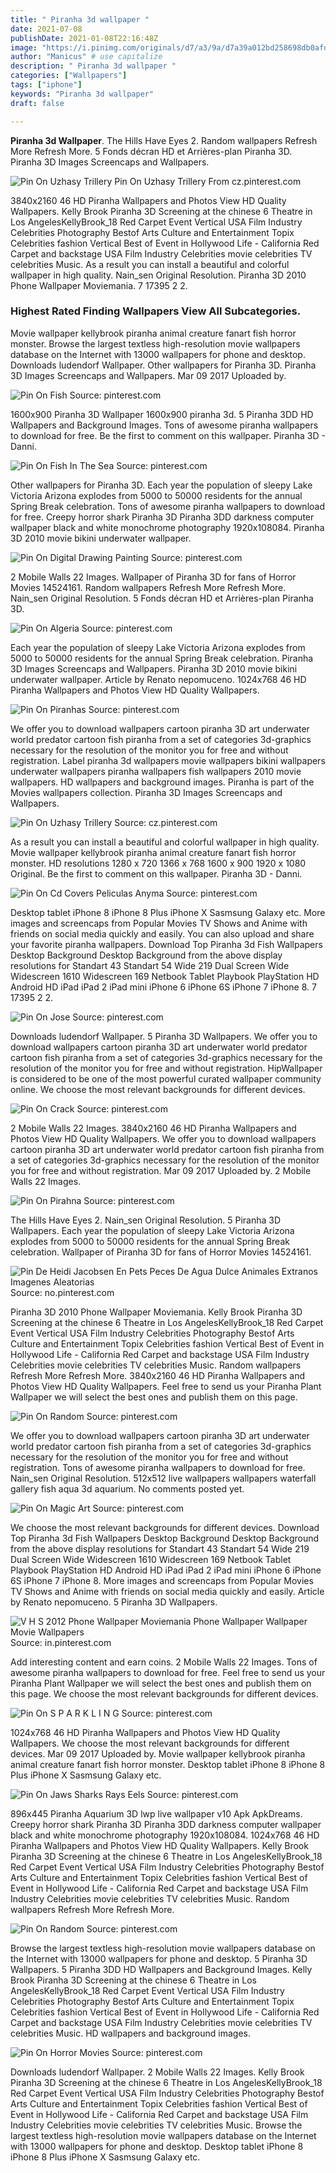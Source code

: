 ```yaml
---
title: " Piranha 3d wallpaper "
date: 2021-07-08
publishDate: 2021-01-08T22:16:48Z
image: "https://i.pinimg.com/originals/d7/a3/9a/d7a39a012bd258698db0afdcc4103515.jpg"
author: "Manicus" # use capitalize
description: " Piranha 3d wallpaper "
categories: ["Wallpapers"]
tags: ["iphone"]
keywords: "Piranha 3d wallpaper"
draft: false

---
```



**Piranha 3d Wallpaper**. The Hills Have Eyes 2. Random wallpapers Refresh More Refresh More. 5 Fonds décran HD et Arrières-plan Piranha 3D. Piranha 3D Images Screencaps and Wallpapers.

![Pin On Uzhasy Trillery](https://i.pinimg.com/originals/33/9c/33/339c3353cb7fcf4c3807c1997df51759.jpg "Pin On Uzhasy Trillery")
Pin On Uzhasy Trillery From cz.pinterest.com


3840x2160 46 HD Piranha Wallpapers and Photos View HD Quality Wallpapers. Kelly Brook Piranha 3D Screening at the chinese 6 Theatre in Los AngelesKellyBrook_18 Red Carpet Event Vertical USA Film Industry Celebrities Photography Bestof Arts Culture and Entertainment Topix Celebrities fashion Vertical Best of Event in Hollywood Life - California Red Carpet and backstage USA Film Industry Celebrities movie celebrities TV celebrities Music. As a result you can install a beautiful and colorful wallpaper in high quality. Nain_sen Original Resolution. Piranha 3D 2010 Phone Wallpaper Moviemania. 7 17395 2 2.

### Highest Rated Finding Wallpapers View All Subcategories.

Movie wallpaper kellybrook piranha animal creature fanart fish horror monster. Browse the largest textless high-resolution movie wallpapers database on the Internet with 13000 wallpapers for phone and desktop. Downloads ludendorf Wallpaper. Other wallpapers for Piranha 3D. Piranha 3D Images Screencaps and Wallpapers. Mar 09 2017 Uploaded by.


![Pin On Fish](https://i.pinimg.com/originals/7c/af/33/7caf33dc5b97650bd1c1ae99f6f03160.jpg "Pin On Fish")
Source: pinterest.com

1600x900 Piranha 3D Wallpaper 1600x900 piranha 3d. 5 Piranha 3DD HD Wallpapers and Background Images. Tons of awesome piranha wallpapers to download for free. Be the first to comment on this wallpaper. Piranha 3D - Danni.

![Pin On Fish In The Sea](https://i.pinimg.com/originals/99/a6/4d/99a64daf048991633710b751b0065a13.jpg "Pin On Fish In The Sea")
Source: pinterest.com

Other wallpapers for Piranha 3D. Each year the population of sleepy Lake Victoria Arizona explodes from 5000 to 50000 residents for the annual Spring Break celebration. Tons of awesome piranha wallpapers to download for free. Creepy horror shark Piranha 3D Piranha 3DD darkness computer wallpaper black and white monochrome photography 1920x108084. Piranha 3D 2010 movie bikini underwater wallpaper.

![Pin On Digital Drawing Painting](https://i.pinimg.com/originals/85/80/64/858064bee9f87e43333d578d56335815.jpg "Pin On Digital Drawing Painting")
Source: pinterest.com

2 Mobile Walls 22 Images. Wallpaper of Piranha 3D for fans of Horror Movies 14524161. Random wallpapers Refresh More Refresh More. Nain_sen Original Resolution. 5 Fonds décran HD et Arrières-plan Piranha 3D.

![Pin On Algeria](https://i.pinimg.com/originals/3d/dc/99/3ddc99581512607deb5bc65ca941b5d2.jpg "Pin On Algeria")
Source: pinterest.com

Each year the population of sleepy Lake Victoria Arizona explodes from 5000 to 50000 residents for the annual Spring Break celebration. Piranha 3D Images Screencaps and Wallpapers. Piranha 3D 2010 movie bikini underwater wallpaper. Article by Renato nepomuceno. 1024x768 46 HD Piranha Wallpapers and Photos View HD Quality Wallpapers.

![Pin On Piranhas](https://i.pinimg.com/originals/36/fc/cb/36fccbe9948424b9d97aae4e0fb18ce1.jpg "Pin On Piranhas")
Source: pinterest.com

We offer you to download wallpapers cartoon piranha 3D art underwater world predator cartoon fish piranha from a set of categories 3d-graphics necessary for the resolution of the monitor you for free and without registration. Label piranha 3d wallpapers movie wallpapers bikini wallpapers underwater wallpapers piranha wallpapers fish wallpapers 2010 movie wallpapers. HD wallpapers and background images. Piranha is part of the Movies wallpapers collection. Piranha 3D Images Screencaps and Wallpapers.

![Pin On Uzhasy Trillery](https://i.pinimg.com/originals/33/9c/33/339c3353cb7fcf4c3807c1997df51759.jpg "Pin On Uzhasy Trillery")
Source: cz.pinterest.com

As a result you can install a beautiful and colorful wallpaper in high quality. Movie wallpaper kellybrook piranha animal creature fanart fish horror monster. HD resolutions 1280 x 720 1366 x 768 1600 x 900 1920 x 1080 Original. Be the first to comment on this wallpaper. Piranha 3D - Danni.

![Pin On Cd Covers Peliculas Anyma](https://i.pinimg.com/474x/3e/03/38/3e0338e7fad4cf1df7b852e573a55fa2.jpg "Pin On Cd Covers Peliculas Anyma")
Source: pinterest.com

Desktop tablet iPhone 8 iPhone 8 Plus iPhone X Sasmsung Galaxy etc. More images and screencaps from Popular Movies TV Shows and Anime with friends on social media quickly and easily. You can also upload and share your favorite piranha wallpapers. Download Top Piranha 3d Fish Wallpapers Desktop Background Desktop Background from the above display resolutions for Standart 43 Standart 54 Wide 219 Dual Screen Wide Widescreen 1610 Widescreen 169 Netbook Tablet Playbook PlayStation HD Android HD iPad iPad 2 iPad mini iPhone 6 iPhone 6S iPhone 7 iPhone 8. 7 17395 2 2.

![Pin On Jose](https://i.pinimg.com/originals/12/02/f3/1202f3aa093d91fceec6e2c48d095fc2.jpg "Pin On Jose")
Source: pinterest.com

Downloads ludendorf Wallpaper. 5 Piranha 3D Wallpapers. We offer you to download wallpapers cartoon piranha 3D art underwater world predator cartoon fish piranha from a set of categories 3d-graphics necessary for the resolution of the monitor you for free and without registration. HipWallpaper is considered to be one of the most powerful curated wallpaper community online. We choose the most relevant backgrounds for different devices.

![Pin On Crack](https://i.pinimg.com/originals/26/4b/44/264b44ab2f21879c5067e6b7f56c816c.png "Pin On Crack")
Source: pinterest.com

2 Mobile Walls 22 Images. 3840x2160 46 HD Piranha Wallpapers and Photos View HD Quality Wallpapers. We offer you to download wallpapers cartoon piranha 3D art underwater world predator cartoon fish piranha from a set of categories 3d-graphics necessary for the resolution of the monitor you for free and without registration. Mar 09 2017 Uploaded by. 2 Mobile Walls 22 Images.

![Pin On Pirahna](https://i.pinimg.com/originals/aa/c4/a7/aac4a71b4fcb2172901eccb33310e933.jpg "Pin On Pirahna")
Source: pinterest.com

The Hills Have Eyes 2. Nain_sen Original Resolution. 5 Piranha 3D Wallpapers. Each year the population of sleepy Lake Victoria Arizona explodes from 5000 to 50000 residents for the annual Spring Break celebration. Wallpaper of Piranha 3D for fans of Horror Movies 14524161.

![Pin De Heidi Jacobsen En Pets Peces De Agua Dulce Animales Extranos Imagenes Aleatorias](https://i.pinimg.com/originals/5b/1d/67/5b1d677073465efbdec213a0f6e64d32.jpg "Pin De Heidi Jacobsen En Pets Peces De Agua Dulce Animales Extranos Imagenes Aleatorias")
Source: no.pinterest.com

Piranha 3D 2010 Phone Wallpaper Moviemania. Kelly Brook Piranha 3D Screening at the chinese 6 Theatre in Los AngelesKellyBrook_18 Red Carpet Event Vertical USA Film Industry Celebrities Photography Bestof Arts Culture and Entertainment Topix Celebrities fashion Vertical Best of Event in Hollywood Life - California Red Carpet and backstage USA Film Industry Celebrities movie celebrities TV celebrities Music. Random wallpapers Refresh More Refresh More. 3840x2160 46 HD Piranha Wallpapers and Photos View HD Quality Wallpapers. Feel free to send us your Piranha Plant Wallpaper we will select the best ones and publish them on this page.

![Pin On Random](https://i.pinimg.com/originals/fa/c0/4d/fac04dd910242593cf5a2d08bf390223.jpg "Pin On Random")
Source: pinterest.com

We offer you to download wallpapers cartoon piranha 3D art underwater world predator cartoon fish piranha from a set of categories 3d-graphics necessary for the resolution of the monitor you for free and without registration. Tons of awesome piranha wallpapers to download for free. Nain_sen Original Resolution. 512x512 live wallpapers wallpapers waterfall gallery fish aqua 3d aquarium. No comments posted yet.

![Pin On Magic Art](https://i.pinimg.com/originals/fd/97/00/fd97007db5e0b6d55dd379509b213052.png "Pin On Magic Art")
Source: pinterest.com

We choose the most relevant backgrounds for different devices. Download Top Piranha 3d Fish Wallpapers Desktop Background Desktop Background from the above display resolutions for Standart 43 Standart 54 Wide 219 Dual Screen Wide Widescreen 1610 Widescreen 169 Netbook Tablet Playbook PlayStation HD Android HD iPad iPad 2 iPad mini iPhone 6 iPhone 6S iPhone 7 iPhone 8. More images and screencaps from Popular Movies TV Shows and Anime with friends on social media quickly and easily. Article by Renato nepomuceno. 5 Piranha 3D Wallpapers.

![V H S 2012 Phone Wallpaper Moviemania Phone Wallpaper Wallpaper Movie Wallpapers](https://i.pinimg.com/originals/77/36/de/7736de9610ffb6242fa4bfb17373159b.jpg "V H S 2012 Phone Wallpaper Moviemania Phone Wallpaper Wallpaper Movie Wallpapers")
Source: in.pinterest.com

Add interesting content and earn coins. 2 Mobile Walls 22 Images. Tons of awesome piranha wallpapers to download for free. Feel free to send us your Piranha Plant Wallpaper we will select the best ones and publish them on this page. We choose the most relevant backgrounds for different devices.

![Pin On S P A R K L I N G](https://i.pinimg.com/originals/1f/ca/fb/1fcafb64b0fdba1ca4b15ec1dead96d1.png "Pin On S P A R K L I N G")
Source: pinterest.com

1024x768 46 HD Piranha Wallpapers and Photos View HD Quality Wallpapers. We choose the most relevant backgrounds for different devices. Mar 09 2017 Uploaded by. Movie wallpaper kellybrook piranha animal creature fanart fish horror monster. Desktop tablet iPhone 8 iPhone 8 Plus iPhone X Sasmsung Galaxy etc.

![Pin On Jaws Sharks Rays Eels](https://i.pinimg.com/originals/7f/d2/92/7fd292ae1ec248c89274184385af89fe.jpg "Pin On Jaws Sharks Rays Eels")
Source: pinterest.com

896x445 Piranha Aquarium 3D lwp live wallpaper v10 Apk ApkDreams. Creepy horror shark Piranha 3D Piranha 3DD darkness computer wallpaper black and white monochrome photography 1920x108084. 1024x768 46 HD Piranha Wallpapers and Photos View HD Quality Wallpapers. Kelly Brook Piranha 3D Screening at the chinese 6 Theatre in Los AngelesKellyBrook_18 Red Carpet Event Vertical USA Film Industry Celebrities Photography Bestof Arts Culture and Entertainment Topix Celebrities fashion Vertical Best of Event in Hollywood Life - California Red Carpet and backstage USA Film Industry Celebrities movie celebrities TV celebrities Music. Random wallpapers Refresh More Refresh More.

![Pin On Random](https://i.pinimg.com/originals/59/d9/85/59d985dfbacb6caebe115cbc44ad6c46.jpg "Pin On Random")
Source: pinterest.com

Browse the largest textless high-resolution movie wallpapers database on the Internet with 13000 wallpapers for phone and desktop. 5 Piranha 3D Wallpapers. 5 Piranha 3DD HD Wallpapers and Background Images. Kelly Brook Piranha 3D Screening at the chinese 6 Theatre in Los AngelesKellyBrook_18 Red Carpet Event Vertical USA Film Industry Celebrities Photography Bestof Arts Culture and Entertainment Topix Celebrities fashion Vertical Best of Event in Hollywood Life - California Red Carpet and backstage USA Film Industry Celebrities movie celebrities TV celebrities Music. HD wallpapers and background images.

![Pin On Horror Movies](https://i.pinimg.com/originals/d7/a3/9a/d7a39a012bd258698db0afdcc4103515.jpg "Pin On Horror Movies")
Source: pinterest.com

Downloads ludendorf Wallpaper. 2 Mobile Walls 22 Images. Kelly Brook Piranha 3D Screening at the chinese 6 Theatre in Los AngelesKellyBrook_18 Red Carpet Event Vertical USA Film Industry Celebrities Photography Bestof Arts Culture and Entertainment Topix Celebrities fashion Vertical Best of Event in Hollywood Life - California Red Carpet and backstage USA Film Industry Celebrities movie celebrities TV celebrities Music. Browse the largest textless high-resolution movie wallpapers database on the Internet with 13000 wallpapers for phone and desktop. Desktop tablet iPhone 8 iPhone 8 Plus iPhone X Sasmsung Galaxy etc.

